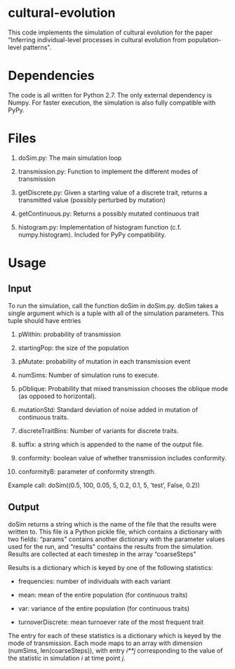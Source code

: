 # cultural-evolution
This code implements the simulation of cultural evolution for the paper “Inferring individual-level processes in cultural evolution from population-level patterns".

Dependencies
============

The code is all written for Python 2.7. The only external dependency is Numpy. For faster execution, the simulation is also fully compatible with PyPy.

Files
=====

1.  doSim.py: The main simulation loop

2.  transmission.py: Function to implement the different modes of transmission

3.  getDiscrete.py: Given a starting value of a discrete trait, returns a transmitted value (possibly perturbed by mutation)

4.  getContinuous.py: Returns a possibly mutated continuous trait

5.  histogram.py: Implementation of histogram function (c.f. numpy.histogram). Included for PyPy compatibility.

Usage
=====

Input
-----

To run the simulation, call the function doSim in doSim.py. doSim takes a single argument which is a tuple with all of the simulation parameters. This tuple should have entries

1.  pWithin: probability of transmission

2.  startingPop: the size of the population

3.  pMutate: probability of mutation in each transmission event

4.  numSims: Number of simulation runs to execute.

5.  pOblique: Probability that mixed transmission chooses the oblique mode (as opposed to horizontal).

6.  mutationStd: Standard deviation of noise added in mutation of continuous traits.

7.  discreteTraitBins: Number of variants for discrete traits.

8.  suffix: a string which is appended to the name of the output file.

9.  conformity: boolean value of whether transmission includes conformity.

10. conformityB: parameter of conformity strength.

Example call: doSim((0.5, 100, 0.05, 5, 0.2, 0.1, 5, ’test’, False, 0.2))

Output
------

doSim returns a string which is the name of the file that the results were written to. This file is a Python pickle file, which contains a dictionary with two fields: “params" contains another dictionary with the parameter values used for the run, and “results" contains the results from the simulation. Results are collected at each timestep in the array “coarseSteps"

Results is a dictionary which is keyed by one of the following statistics:

-   frequencies: number of individuals with each variant

-   mean: mean of the entire population (for continuous traits)

-   var: variance of the entire population (for continuous traits)

-   turnoverDiscrete: mean turnoever rate of the most frequent trait

The entry for each of these statistics is a dictionary which is keyed by the mode of transmission. Each mode maps to an array with dimension (numSims, len(coarseSteps)), with entry *i**j* corresponding to the value of the statistic in simulation *i* at time point *j*.
